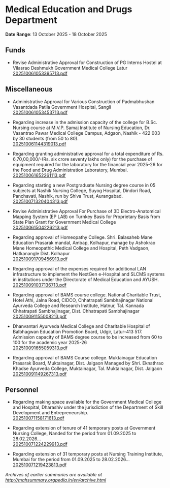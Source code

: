 # Medical Education and Drugs Department

**Date Range**: 13 October 2025 - 18 October 2025


## Funds
- Revise Administrative Approval for Construction of PG  Interns Hostel at Vilasrao Deshmukh Government Medical College Latur\
  [202510061053395713.pdf](https://gr.maharashtra.gov.in/Site/Upload/Government%20Resolutions/English/202510061053395713.pdf)

## Miscellaneous
- Administrative Approval for Various  Construction of Padmabhushan Vasantdada Patila Government Hospital, Sangli\
  [202510061053453713.pdf](https://gr.maharashtra.gov.in/Site/Upload/Government%20Resolutions/English/202510061053453713.pdf)

- Regarding increase in the admission capacity of the college for B.Sc. Nursing course at M.V.P. Samaj Institute of Nursing Education, Dr. Vasantrao Pawar Medical College Campus, Adgaon, Nashik - 422 003 by 30 students (from 50 to 80).\
  [202510061144319013.pdf](https://gr.maharashtra.gov.in/Site/Upload/Government%20Resolutions/English/202510061144319013.pdf)

- Regarding granting administrative approval for a total expenditure of Rs. 6,70,00,000/-(Rs. six crore seventy lakhs only) for the purchase of equipment required for the laboratory for the financial year 2025-26 for the Food and Drug Administration Laboratory, Mumbai.\
  [202510061652261113.pdf](https://gr.maharashtra.gov.in/Site/Upload/Government%20Resolutions/English/202510061652261113.pdf)

- Regarding starting a new Postgraduate Nursing degree course in 05 subjects at Nashik Nursing College, Suyog Hospital, Dindori Road, Panchavati, Nashik, run by Shiva Trust, Aurangabad.\
  [202510071320404313.pdf](https://gr.maharashtra.gov.in/Site/Upload/Government%20Resolutions/English/202510071320404313.pdf)

- Revise Administrative Approval For Purchase of 3D Electro-Anatomical Mapping System (EP LAB) on Turnkey Basis for Proprietary Basis from State Plan Grant for Government Medical College\
  [202510061504226213.pdf](https://gr.maharashtra.gov.in/Site/Upload/Government%20Resolutions/English/202510061504226213.pdf)

- Regarding approval of Homeopathy College. Shri. Balasaheb Mane Education Prasarak mandal, Ambap, Kolhapur, manage by Ashokrao Mane Homeopathic Medical College and Hospital, Peth Vadgaon, Hatkanangle Dist. Kolhapur\
  [202510091709456913.pdf](https://gr.maharashtra.gov.in/Site/Upload/Government%20Resolutions/English/202510091709456913.pdf)

- Regarding approval of the expenses required for additional LAN infrastructure to implement the NextGen e-Hospital and SLCMS systems in institutions under the Directorate of Medical Education and AYUSH.\
  [202510091037136713.pdf](https://gr.maharashtra.gov.in/Site/Upload/Government%20Resolutions/English/202510091037136713.pdf)

- Regarding approval of BAMS course college. National Charitable Trust, Hotel Athi, Jalna Road, CIDCO, Chhatrapati Sambhajinagar National Ayurveda College and Research Institute, Hatnur, Tal. Kannada Chhatrapati Sambhajinagar, Dist. Chhatrapati Sambhajinagar\
  [202510091155008213.pdf](https://gr.maharashtra.gov.in/Site/Upload/Government%20Resolutions/English/202510091155008213.pdf)

- Dhanvantari Ayurveda Medical College and Charitable Hospital of Balbhagwan Education Promotion Board, Udgir, Latur-413 517. Admission capacity of BAMS degree course to be increased from 60 to 100 for the academic year 2025-26\
  [202510091655059313.pdf](https://gr.maharashtra.gov.in/Site/Upload/Government%20Resolutions/English/202510091655059313.pdf)

- Regarding approval of BAMS Course college. Muktainagar Education Prasarak Board, Muktainagar, Dist. Jalgaon Managed by Shri. Eknathrao Khadse Ayurveda College, Muktainagar, Tal. Muktainagar, Dist. Jalgaon\
  [202510091149267313.pdf](https://gr.maharashtra.gov.in/Site/Upload/Government%20Resolutions/English/202510091149267313.pdf)

## Personnel
- Regarding making space available for the Government Medical College and Hospital, Dharashiv under the jurisdiction of the Department of Skill Development and Entrepreneurship.\
  [202510071158171613.pdf](https://gr.maharashtra.gov.in/Site/Upload/Government%20Resolutions/English/202510071158171613.pdf)

- Regarding extension of tenure of 41 temporary posts at Government Nursing College, Nanded for the period from 01.09.2025 to 28.02.2026...\
  [202510071224229913.pdf](https://gr.maharashtra.gov.in/Site/Upload/Government%20Resolutions/English/202510071224229913.pdf)

- Regarding extension of 31 temporary posts at Nursing Training Institute, Mumbai for the period from 01.09.2025 to 28.02.2026...\
  [202510071219423813.pdf](https://gr.maharashtra.gov.in/Site/Upload/Government%20Resolutions/English/202510071219423813.pdf)


*Archives of earlier summaries are available at http://mahsummary.orgpedia.in/en/archive.html*